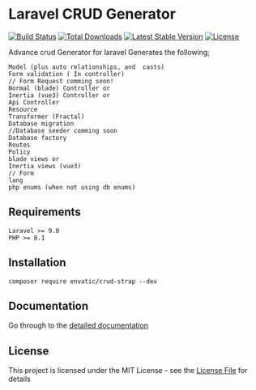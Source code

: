 # Laravel CRUD Generator

[![Build Status](https://travis-ci.org/envatic/crud-strap.svg)](https://travis-ci.org/envatic/crud-strap.svg)
[![Total Downloads](https://poser.pugx.org/envatic/crud-strap/d/total.svg)](https://packagist.org/packages/envatic/crud-strap)
[![Latest Stable Version](https://poser.pugx.org/envatic/crud-strap/v/stable.svg)](https://packagist.org/packages/envatic/crud-strap)
[![License](https://poser.pugx.org/envatic/crud-strap/license.svg)](https://packagist.org/packages/envatic/crud-strap)

Advance crud Generator for laravel
Generates the following;
```
Model (plus auto relationships, and  casts)
Form validation ( In controller)
// Form Request comming soon!
Normal (blade) Controller or 
Inertia (vue3) Controller or
Api Controller
Resource
Transformer (Fractal)
Database migration
//Database seeder comming soon
Database factory
Routes
Policy
blade views or
Inertia views (vue3)
// Form 
lang
php enums (when not using db enums)
```
## Requirements
    Laravel >= 9.0
    PHP >= 8.1

## Installation
```
composer require envatic/crud-strap --dev
```

## Documentation
Go through to the [detailed documentation](doc#readme)

## License

This project is licensed under the MIT License - see the [License File](LICENSE) for details
